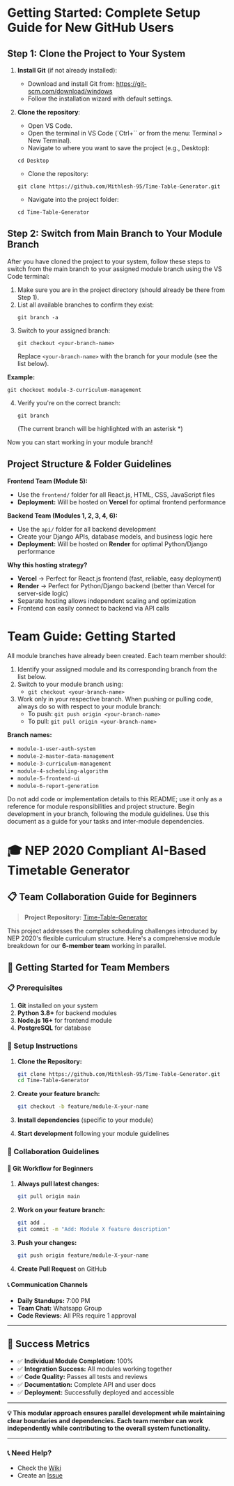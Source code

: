 # Getting Started: Complete Setup Guide for New GitHub Users

## Step 1: Clone the Project to Your System

1. **Install Git** (if not already installed):
   - Download and install Git from: https://git-scm.com/download/windows
   - Follow the installation wizard with default settings.

2. **Clone the repository**:
   - Open VS Code.
   - Open the terminal in VS Code (`Ctrl+`` or from the menu: Terminal > New Terminal).
   - Navigate to where you want to save the project (e.g., Desktop):
   ```
   cd Desktop
   ```
   - Clone the repository:
   ```
   git clone https://github.com/Mithlesh-95/Time-Table-Generator.git
   ```
   - Navigate into the project folder:
   ```
   cd Time-Table-Generator
   ```

## Step 2: Switch from Main Branch to Your Module Branch

After you have cloned the project to your system, follow these steps to switch from the main branch to your assigned module branch using the VS Code terminal:

1. Make sure you are in the project directory (should already be there from Step 1).
2. List all available branches to confirm they exist:
   ```
   git branch -a
   ```
3. Switch to your assigned branch:
   ```
   git checkout <your-branch-name>
   ```
   Replace `<your-branch-name>` with the branch for your module (see the list below).

**Example:**
```
git checkout module-3-curriculum-management
```

4. Verify you're on the correct branch:
   ```
   git branch
   ```
   (The current branch will be highlighted with an asterisk *)

Now you can start working in your module branch!

## Project Structure & Folder Guidelines

**Frontend Team (Module 5):**
- Use the `frontend/` folder for all React.js, HTML, CSS, JavaScript files
- **Deployment:** Will be hosted on **Vercel** for optimal frontend performance

**Backend Team (Modules 1, 2, 3, 4, 6):**
- Use the `api/` folder for all backend development
- Create your Django APIs, database models, and business logic here
- **Deployment:** Will be hosted on **Render** for optimal Python/Django performance

**Why this hosting strategy?**
- **Vercel** → Perfect for React.js frontend (fast, reliable, easy deployment)
- **Render** → Perfect for Python/Django backend (better than Vercel for server-side logic)
- Separate hosting allows independent scaling and optimization
- Frontend can easily connect to backend via API calls

# Team Guide: Getting Started

All module branches have already been created. Each team member should:

1. Identify your assigned module and its corresponding branch from the list below.
2. Switch to your module branch using:
   - `git checkout <your-branch-name>`
3. Work only in your respective branch. When pushing or pulling code, always do so with respect to your module branch:
   - To push: `git push origin <your-branch-name>`
   - To pull: `git pull origin <your-branch-name>`

**Branch names:**
- `module-1-user-auth-system`
- `module-2-master-data-management`
- `module-3-curriculum-management`
- `module-4-scheduling-algorithm`
- `module-5-frontend-ui`
- `module-6-report-generation`

Do not add code or implementation details to this README; use it only as a reference for module responsibilities and project structure. Begin development in your branch, following the module guidelines. Use this document as a guide for your tasks and inter-module dependencies.

# 🎓 NEP 2020 Compliant AI-Based Timetable Generator

## 📋 Team Collaboration Guide for Beginners

> **Project Repository:** [Time-Table-Generator](https://github.com/Mithlesh-95/Time-Table-Generator)

This project addresses the complex scheduling challenges introduced by NEP 2020's flexible curriculum structure. Here's a comprehensive module breakdown for our **6-member team** working in parallel.


## 🚀 Getting Started for Team Members

### 📋 Prerequisites
1. **Git** installed on your system
2. **Python 3.8+** for backend modules
3. **Node.js 16+** for frontend module
4. **PostgreSQL** for database

### 🔧 Setup Instructions

1. **Clone the Repository:**
   ```bash
   git clone https://github.com/Mithlesh-95/Time-Table-Generator.git
   cd Time-Table-Generator
   ```

2. **Create your feature branch:**
   ```bash
   git checkout -b feature/module-X-your-name
   ```

3. **Install dependencies** (specific to your module)

4. **Start development** following your module guidelines

### 📝 Collaboration Guidelines

#### 🔄 Git Workflow for Beginners

1. **Always pull latest changes:**
   ```bash
   git pull origin main
   ```

2. **Work on your feature branch:**
   ```bash
   git add .
   git commit -m "Add: Module X feature description"
   ```

3. **Push your changes:**
   ```bash
   git push origin feature/module-X-your-name
   ```

4. **Create Pull Request** on GitHub

#### 📞 Communication Channels
- **Daily Standups:** 7:00 PM
- **Team Chat:** Whatsapp Group
- **Code Reviews:** All PRs require 1 approval

---

## 🎯 Success Metrics

- ✅ **Individual Module Completion:** 100%
- ✅ **Integration Success:** All modules working together
- ✅ **Code Quality:** Passes all tests and reviews
- ✅ **Documentation:** Complete API and user docs
- ✅ **Deployment:** Successfully deployed and accessible

---

**💡 This modular approach ensures parallel development while maintaining clear boundaries and dependencies. Each team member can work independently while contributing to the overall system functionality.**

---

### 📞 Need Help?
- Check the [Wiki](https://github.com/Mithlesh-95/Time-Table-Generator/wiki)
- Create an [Issue](https://github.com/Mithlesh-95/Time-Table-Generator/issues)

